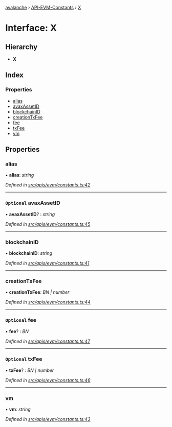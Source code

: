 [avalanche](../README.md) › [API-EVM-Constants](../modules/api_evm_constants.md) › [X](api_evm_constants.x.md)

# Interface: X

## Hierarchy

* **X**

## Index

### Properties

* [alias](api_evm_constants.x.md#alias)
* [avaxAssetID](api_evm_constants.x.md#optional-avaxassetid)
* [blockchainID](api_evm_constants.x.md#blockchainid)
* [creationTxFee](api_evm_constants.x.md#creationtxfee)
* [fee](api_evm_constants.x.md#optional-fee)
* [txFee](api_evm_constants.x.md#optional-txfee)
* [vm](api_evm_constants.x.md#vm)

## Properties

###  alias

• **alias**: *string*

*Defined in [src/apis/evm/constants.ts:42](https://github.com/ava-labs/avalanchejs/blob/82de5d8/src/apis/evm/constants.ts#L42)*

___

### `Optional` avaxAssetID

• **avaxAssetID**? : *string*

*Defined in [src/apis/evm/constants.ts:45](https://github.com/ava-labs/avalanchejs/blob/82de5d8/src/apis/evm/constants.ts#L45)*

___

###  blockchainID

• **blockchainID**: *string*

*Defined in [src/apis/evm/constants.ts:41](https://github.com/ava-labs/avalanchejs/blob/82de5d8/src/apis/evm/constants.ts#L41)*

___

###  creationTxFee

• **creationTxFee**: *BN | number*

*Defined in [src/apis/evm/constants.ts:44](https://github.com/ava-labs/avalanchejs/blob/82de5d8/src/apis/evm/constants.ts#L44)*

___

### `Optional` fee

• **fee**? : *BN*

*Defined in [src/apis/evm/constants.ts:47](https://github.com/ava-labs/avalanchejs/blob/82de5d8/src/apis/evm/constants.ts#L47)*

___

### `Optional` txFee

• **txFee**? : *BN | number*

*Defined in [src/apis/evm/constants.ts:46](https://github.com/ava-labs/avalanchejs/blob/82de5d8/src/apis/evm/constants.ts#L46)*

___

###  vm

• **vm**: *string*

*Defined in [src/apis/evm/constants.ts:43](https://github.com/ava-labs/avalanchejs/blob/82de5d8/src/apis/evm/constants.ts#L43)*
